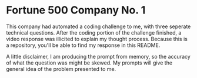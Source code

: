 # Fortune 500 Company No. 1
This company had automated a coding challenge to me, with three seperate technical questions. After the coding portion of the challenge finished, a video response was illicited to explain my thought process. Because this is a repository, you'll be able to find my response in this
README. 

A little disclaimer, I am producing the prompt from memory, so the accuracy of what the question was might be skewed. My prompts will give 
the general idea of the problem presented to me.
